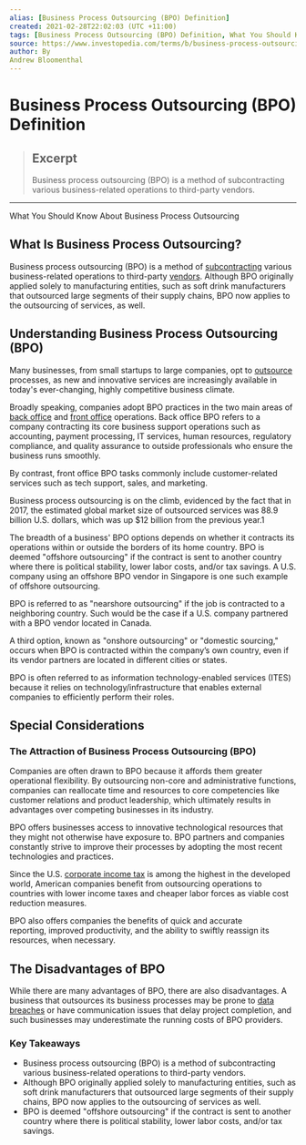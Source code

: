 ```yaml
---
alias: [Business Process Outsourcing (BPO) Definition]
created: 2021-02-28T22:02:03 (UTC +11:00)
tags: [Business Process Outsourcing (BPO) Definition, What You Should Know About Business Process Outsourcing]
source: https://www.investopedia.com/terms/b/business-process-outsourcing.asp
author: By
Andrew Bloomenthal
---
```


# Business Process Outsourcing (BPO) Definition

> ## Excerpt
> Business process outsourcing (BPO) is a method of subcontracting various business-related operations to third-party vendors.

---

What You Should Know About Business Process Outsourcing
## What Is Business Process Outsourcing?

Business process outsourcing (BPO) is a method of [subcontracting](https://www.investopedia.com/terms/s/subcontracting.asp) various business-related operations to third-party [vendors](https://www.investopedia.com/terms/v/vendor.asp). Although BPO originally applied solely to manufacturing entities, such as soft drink manufacturers that outsourced large segments of their supply chains, BPO now applies to the outsourcing of services, as well.

## Understanding Business Process Outsourcing (BPO)

Many businesses, from small startups to large companies, opt to [outsource](https://www.investopedia.com/articles/personal-finance/082815/unintended-consequences-outsourcing.asp) processes, as new and innovative services are increasingly available in today's ever-changing, highly competitive business climate.

Broadly speaking, companies adopt BPO practices in the two main areas of [back office](https://www.investopedia.com/terms/b/backoffice.asp) and [front office](https://www.investopedia.com/terms/f/frontoffice.asp) operations. Back office BPO refers to a company contracting its core business support operations such as accounting, payment processing, IT services, human resources, regulatory compliance, and quality assurance to outside professionals who ensure the business runs smoothly.

By contrast, front office BPO tasks commonly include customer-related services such as tech support, sales, and marketing.

Business process outsourcing is on the climb, evidenced by the fact that in 2017, the estimated global market size of outsourced services was 88.9 billion U.S. dollars, which was up $12 billion from the previous year.1

The breadth of a business' BPO options depends on whether it contracts its operations within or outside the borders of its home country. BPO is deemed "offshore outsourcing" if the contract is sent to another country where there is political stability, lower labor costs, and/or tax savings. A U.S. company using an offshore BPO vendor in Singapore is one such example of offshore outsourcing.

BPO is referred to as "nearshore outsourcing" if the job is contracted to a neighboring country. Such would be the case if a U.S. company partnered with a BPO vendor located in Canada.

A third option, known as "onshore outsourcing" or "domestic sourcing," occurs when BPO is contracted within the company’s own country, even if its vendor partners are located in different cities or states.

BPO is often referred to as information technology-enabled services (ITES) because it relies on technology/infrastructure that enables external companies to efficiently perform their roles.

## Special Considerations

### The Attraction of Business Process Outsourcing (BPO)

Companies are often drawn to BPO because it affords them greater operational flexibility. By outsourcing non-core and administrative functions, companies can reallocate time and resources to core competencies like customer relations and product leadership, which ultimately results in advantages over competing businesses in its industry.

BPO offers businesses access to innovative technological resources that they might not otherwise have exposure to. BPO partners and companies constantly strive to improve their processes by adopting the most recent technologies and practices.

Since the U.S. [corporate income tax](https://www.investopedia.com/terms/c/corporatetax.asp) is among the highest in the developed world, American companies benefit from outsourcing operations to countries with lower income taxes and cheaper labor forces as viable cost reduction measures.

BPO also offers companies the benefits of quick and accurate reporting, improved productivity, and the ability to swiftly reassign its resources, when necessary.

## The Disadvantages of BPO

While there are many advantages of BPO, there are also disadvantages. A business that outsources its business processes may be prone to [data breaches](https://www.investopedia.com/terms/d/data-breach.asp) or have communication issues that delay project completion, and such businesses may underestimate the running costs of BPO providers.

### Key Takeaways

-   Business process outsourcing (BPO) is a method of subcontracting various business-related operations to third-party vendors.
-   Although BPO originally applied solely to manufacturing entities, such as soft drink manufacturers that outsourced large segments of their supply chains, BPO now applies to the outsourcing of services as well.
-   BPO is deemed "offshore outsourcing" if the contract is sent to another country where there is political stability, lower labor costs, and/or tax savings.
